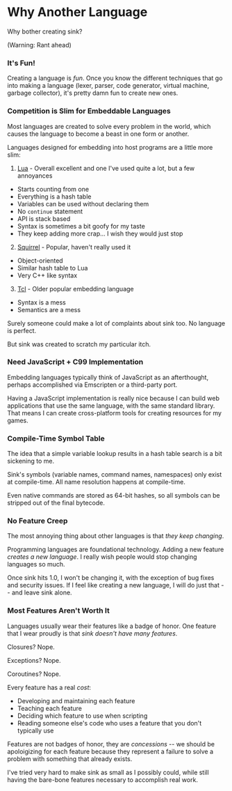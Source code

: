 
Why Another Language
====================

Why bother creating sink?

(Warning: Rant ahead)

### It's Fun!

Creating a language is *fun*.  Once you know the different techniques that go into making a
language (lexer, parser, code generator, virtual machine, garbage collector), it's pretty damn
fun to create new ones.

### Competition is Slim for Embeddable Languages

Most languages are created to solve every problem in the world, which causes the language to become
a beast in one form or another.

Languages designed for embedding into host programs are a little more slim:

1. [Lua](http://lua.org) - Overall excellent and one I've used quite a lot, but a few annoyances
  * Starts counting from one
  * Everything is a hash table
  * Variables can be used without declaring them
  * No `continue` statement
  * API is stack based
  * Syntax is sometimes a bit goofy for my taste
  * They keep adding more crap... I wish they would just stop
2. [Squirrel](http://squirrel-lang.org/) - Popular, haven't really used it
  * Object-oriented
  * Similar hash table to Lua
  * Very C++ like syntax
3. [Tcl](http://wiki.tcl.tk/) - Older popular embedding language
  * Syntax is a mess
  * Semantics are a mess

Surely someone could make a lot of complaints about sink too.  No language is perfect.

But sink was created to scratch my particular itch.

### Need JavaScript + C99 Implementation

Embedding languages typically think of JavaScript as an afterthought, perhaps accomplished via
Emscripten or a third-party port.

Having a JavaScript implementation is really nice because I can build web applications that use the
same language, with the same standard library.  That means I can create cross-platform tools for
creating resources for my games.

### Compile-Time Symbol Table

The idea that a simple variable lookup results in a hash table search is a bit sickening to me.

Sink's symbols (variable names, command names, namespaces) only exist at compile-time.  All name
resolution happens at compile-time.

Even native commands are stored as 64-bit hashes, so all symbols can be stripped out of the final
bytecode.

### No Feature Creep

The most annoying thing about other languages is that *they keep changing*.

Programming languages are foundational technology.  Adding a new feature *creates a new language*.
I really wish people would stop changing languages so much.

Once sink hits 1.0, I won't be changing it, with the exception of bug fixes and security issues.  If
I feel like creating a new language, I will do just that -- and leave sink alone.

### Most Features Aren't Worth It

Languages usually wear their features like a badge of honor.  One feature that I wear proudly is
that *sink doesn't have many features*.

Closures? Nope.

Exceptions? Nope.

Coroutines? Nope.

Every feature has a real *cost*:

* Developing and maintaining each feature
* Teaching each feature
* Deciding which feature to use when scripting
* Reading someone else's code who uses a feature that you don't typically use

Features are not badges of honor, they are *concessions* -- we should be apoloigizing for each
feature because they represent a failure to solve a problem with something that already exists.

I've tried very hard to make sink as small as I possibly could, while still having the bare-bone
features necessary to accomplish real work.

